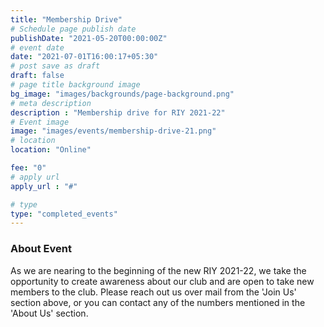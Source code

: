 ```yaml
---
title: "Membership Drive"
# Schedule page publish date
publishDate: "2021-05-20T00:00:00Z"
# event date
date: "2021-07-01T16:00:17+05:30"
# post save as draft
draft: false
# page title background image
bg_image: "images/backgrounds/page-background.png"
# meta description
description : "Membership drive for RIY 2021-22"
# Event image
image: "images/events/membership-drive-21.png"
# location
location: "Online"

fee: "0"
# apply url
apply_url : "#"

# type
type: "completed_events"
---
```


### About Event

As we are nearing to the beginning of the new RIY 2021-22, we take the opportunity to create awareness about our club and are open to take new members to the club. Please reach out us over mail from the 'Join Us' section above, or you can contact any of the numbers mentioned in the 'About Us' section.